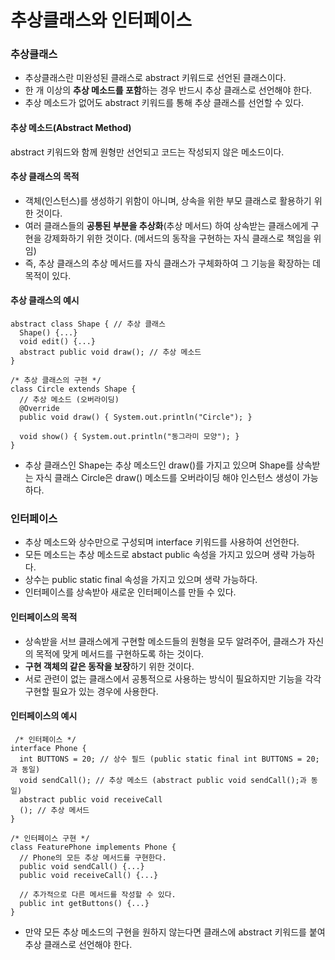 # 추상클래스와 인터페이스

### 추상클래스
- 추상클래스란 미완성된 클래스로 abstract 키워드로 선언된 클래스이다.
- 한 개 이상의 **추상 메소드를 포함**하는 경우 반드시 추상 클래스로 선언해야 한다.
- 추상 메소드가 없어도 abstract 키워드를 통해 추상 클래스를 선언할 수 있다.

#### 추상 메소드(Abstract Method)
abstract 키워드와 함께 원형만 선언되고 코드는 작성되지 않은 메소드이다.

#### 추상 클래스의 목적

- 객체(인스턴스)를 생성하기 위함이 아니며, 상속을 위한 부모 클래스로 활용하기 위한 것이다. 
- 여러 클래스들의 **공통된 부분을 추상화**(추상 메서드) 하여 상속받는 클래스에게 구현을 강제화하기 위한 것이다. (메서드의 동작을 구현하는 자식 클래스로 책임을 위임)
- 즉, 추상 클래스의 추상 메서드를 자식 클래스가 구체화하여 그 기능을 확장하는 데 목적이 있다.

#### 추상 클래스의 예시

```
abstract class Shape { // 추상 클래스
  Shape() {...}
  void edit() {...}
  abstract public void draw(); // 추상 메소드
}

/* 추상 클래스의 구현 */
class Circle extends Shape {
  // 추상 메소드 (오버라이딩)
  @Override
  public void draw() { System.out.println("Circle"); } 
  
  void show() { System.out.println("동그라미 모양"); }
}
```
- 추상 클래스인 Shape는 추상 메소드인 draw()를 가지고 있으며 Shape를 상속받는 자식 클래스 Circle은 draw() 메소드를 오버라이딩 해야 인스턴스 생성이 가능하다.

### 인터페이스
- 추상 메소드와 상수만으로 구성되며 interface 키워드를 사용하여 선언한다.
- 모든 메소드는 추상 메소드로 abstact public 속성을 가지고 있으며 생략 가능하다.
- 상수는 public static final 속성을 가지고 있으며 생략 가능하다.
- 인터페이스를 상속받아 새로운 인터페이스를 만들 수 있다.

#### 인터페이스의 목적

- 상속받을 서브 클래스에게 구현할 메소드들의 원형을 모두 알려주어, 클래스가 자신의 목적에 맞게 메서드를 구현하도록 하는 것이다.
- **구현 객체의 같은 동작을 보장**하기 위한 것이다.
- 서로 관련이 없는 클래스에서 공통적으로 사용하는 방식이 필요하지만 기능을 각각 구현할 필요가 있는 경우에 사용한다.

#### 인터페이스의 예시

```
 /* 인터페이스 */
interface Phone {
  int BUTTONS = 20; // 상수 필드 (public static final int BUTTONS = 20;과 동일)
  void sendCall(); // 추상 메소드 (abstract public void sendCall();과 동일)
  abstract public void receiveCall
  (); // 추상 메서드
}

/* 인터페이스 구현 */
class FeaturePhone implements Phone {
  // Phone의 모든 추상 메서드를 구현한다.
  public void sendCall() {...}
  public void receiveCall() {...}

  // 추가적으로 다른 메서드를 작성할 수 있다.
  public int getButtons() {...}
}

```

- 만약 모든 추상 메소드의 구현을 원하지 않는다면 클래스에 abstract 키워드를 붙여 추상 클래스로 선언해야 한다.